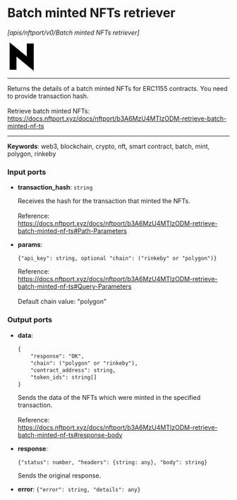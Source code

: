 # Batch minted NFTs retriever

_[apis/nftport/v0/Batch minted NFTs retriever]_

![icon](</assets/icons/352b98b2-6df6-4a21-93e1-a31cf5b9311d.png>)

---

Returns the details of a batch minted NFTs for ERC1155 contracts. You need to provide transaction hash.<br>
<br>
Retrieve batch minted NFTs:<br>
https://docs.nftport.xyz/docs/nftport/b3A6MzU4MTIzODM-retrieve-batch-minted-nf-ts<br>

---

__Keywords__: web3, blockchain, crypto, nft, smart contract, batch, mint, polygon, rinkeby

### Input ports

* __transaction_hash__: ` string `

    Receives the hash for the transaction that minted the NFTs.<br>
    <br>
    Reference:<br>
    https://docs.nftport.xyz/docs/nftport/b3A6MzU4MTIzODM-retrieve-batch-minted-nf-ts#Path-Parameters<br>


* __params__: 
    ```
    {"api_key": string, optional "chain": ("rinkeby" or "polygon")}
    ```

    Reference:<br>
    https://docs.nftport.xyz/docs/nftport/b3A6MzU4MTIzODM-retrieve-batch-minted-nf-ts#Query-Parameters<br>
    <br>
    Default chain value: "polygon"<br>

### Output ports

* __data__: 
    ```
    {
        "response": "OK",
        "chain": ("polygon" or "rinkeby"),
        "contract_address": string,
        "token_ids": string[]
    }
    ```

    Sends the data of the NFTs which were minted in the specified transaction.<br>
    <br>
    Reference:<br>
    https://docs.nftport.xyz/docs/nftport/b3A6MzU4MTIzODM-retrieve-batch-minted-nf-ts#response-body<br>


* __response__: 
    ```
    {"status": number, "headers": {string: any}, "body": string}
    ```

    Sends the original response.<br>


* __error__: ` {"error": string, "details": any} `

